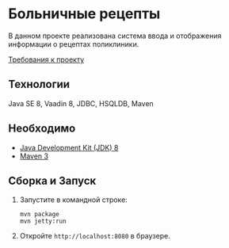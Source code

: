 # 
 
Больничные рецепты
=========
В данном проекте реализована система ввода и отображения информации о рецептах поликлиники.

[Требования к проекту](https://github.com/LinarKulinar/hospital-prescriptions/wiki)

Технологии
-------------
Java SE 8, Vaadin 8, JDBC, HSQLDB, Maven

Необходимо
-------------

* [Java Development Kit (JDK) 8](http://www.oracle.com/technetwork/java/javase/downloads/jdk8-downloads-2133151.html)
* [Maven 3](https://maven.apache.org/download.cgi)

Сборка и Запуск
-------------

1. Запустите в командной строке:
	```
	mvn package
	mvn jetty:run
	```

2. Откройте `http://localhost:8080` в браузере.
